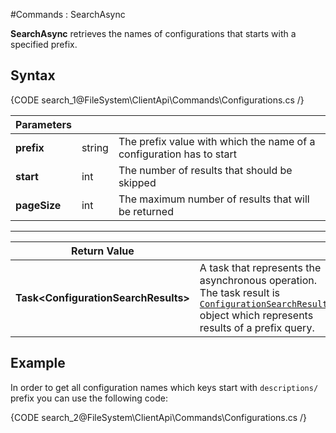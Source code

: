 #Commands : SearchAsync

**SearchAsync** retrieves the names of configurations that starts with a specified prefix.

## Syntax

{CODE search_1@FileSystem\ClientApi\Commands\Configurations.cs /}

| Parameters | | |
| ------------- | ------------- | ----- |
| **prefix** | string | The prefix value with which the name of a configuration has to start |
| **start** | int | The number of results that should be skipped |
| **pageSize** | int | The maximum number of results that will be returned |

<hr />

| Return Value | |
| ------------- | ------------- |
| **Task&lt;ConfigurationSearchResults&gt;** | A task that represents the asynchronous operation. The task result is [`ConfigurationSearchResults`](../../../../glossary/configuration-search-results) object which represents results of a prefix query. |

## Example

In order to get all configuration names which keys start with `descriptions/` prefix you can use the following code:

{CODE search_2@FileSystem\ClientApi\Commands\Configurations.cs /}